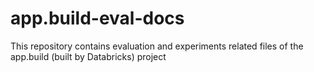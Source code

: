 # app.build-eval-docs
This repository contains evaluation and experiments related files of the app.build (built by Databricks) project
